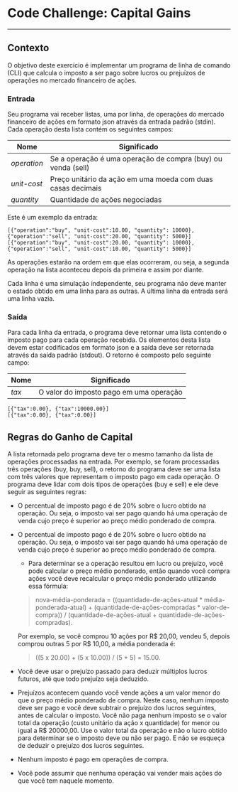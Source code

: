 # Code Challenge: Capital Gains

---

## Contexto

O objetivo deste exercício é implementar um programa de linha de comando (CLI) que calcula o imposto a ser
pago sobre lucros ou prejuízos de operações no mercado financeiro de ações.

### Entrada

Seu programa vai receber listas, uma por linha, de operações do mercado financeiro de ações em formato json através da entrada padrão (stdin). Cada
operação desta lista contém os seguintes campos:

| **Nome**    | **Significado**                                              |
|-------------|--------------------------------------------------------------|
| *operation* | Se a operação é uma operação de compra (buy) ou venda (sell) |
| *unit-cost* | Preço unitário da ação em uma moeda com duas casas decimais  |
| *quantity*  | Quantidade de ações negociadas                               |

Este é um exemplo da entrada:

```
[{"operation":"buy", "unit-cost":10.00, "quantity": 10000},
{"operation":"sell", "unit-cost":20.00, "quantity": 5000}]
[{"operation":"buy", "unit-cost":20.00, "quantity": 10000},
{"operation":"sell", "unit-cost":10.00, "quantity": 5000}]
```

As operações estarão na ordem em que elas ocorreram, ou seja, a segunda operação na lista aconteceu depois da primeira e assim por diante.

Cada linha é uma simulação independente, seu programa não deve manter o estado obtido em uma linha para as outras.
A última linha da entrada será uma linha vazia.

### Saída

Para cada linha da entrada, o programa deve retornar uma lista contendo o imposto pago para cada operação recebida.
Os elementos desta lista devem estar codificados em formato json e a saída deve ser retornada através da saída padrão (stdout). O retorno é composto
pelo seguinte campo:

| **Nome** | **Significado**                         |
|----------|-----------------------------------------|
| *tax*    | O valor do imposto pago em uma operação |

```
[{"tax":0.00}, {"tax":10000.00}]
[{"tax":0.00}, {"tax":0.00}]
```

## Regras do Ganho de Capital

A lista retornada pelo programa deve ter o mesmo tamanho da lista de operações processadas na entrada. Por exemplo, se foram processadas três
operações (buy, buy, sell), o retorno do programa deve ser uma lista com três valores que representam o imposto pago em cada
operação. O programa deve lidar com dois tipos de operações (buy e sell) e ele deve seguir as seguintes regras:

- O percentual de imposto pago é de 20% sobre o lucro obtido na operação. Ou seja, o imposto vai ser pago quando
  há uma operação de venda cujo preço é superior ao preço médio ponderado de compra.

- O percentual de imposto pago é de 20% sobre o lucro obtido na operação. Ou seja, o imposto vai ser pago quando há
  uma operação de venda cujo preço é superior ao preço médio ponderado de compra.
    - Para determinar se a operação resultou em lucro ou prejuízo, você pode calcular o preço médio
      ponderado, então quando você compra ações você deve recalcular o preço médio ponderado
      utilizando essa fórmula:

  > nova-média-ponderada = ((quantidade-de-ações-atual * média-ponderada-atual) + (quantidade-de-ações-compradas * valor-de-compra)) /
  (quantidade-de-ações-atual + quantidade-de-ações-compradas).

  Por exemplo, se você comprou 10 ações por R\$ 20,00, vendeu 5, depois comprou outras 5 por R\$ 10,00, a média ponderada é:
  > ((5 x 20.00) + (5 x 10.00)) / (5 + 5) = 15.00.

- Você deve usar o prejuízo passado para deduzir múltiplos lucros futuros, até que todo prejuízo seja deduzido.

- Prejuízos acontecem quando você vende ações a um valor menor do que o preço médio ponderado de compra. Neste caso, nenhum imposto deve ser pago e
  você deve subtrair o prejuízo dos lucros
  seguintes, antes de calcular o imposto. Você não paga nenhum imposto se o valor total da operação (custo unitário da ação x quantidade) for
  menor ou igual a R$ 20000,00. Use o valor total da operação e não o lucro obtido para determinar se o imposto deve ou não ser pago. E não se esqueça
  de deduzir o prejuízo dos lucros seguintes.

- Nenhum imposto é pago em operações de compra.

- Você pode assumir que nenhuma operação vai vender mais ações do que você tem naquele momento.